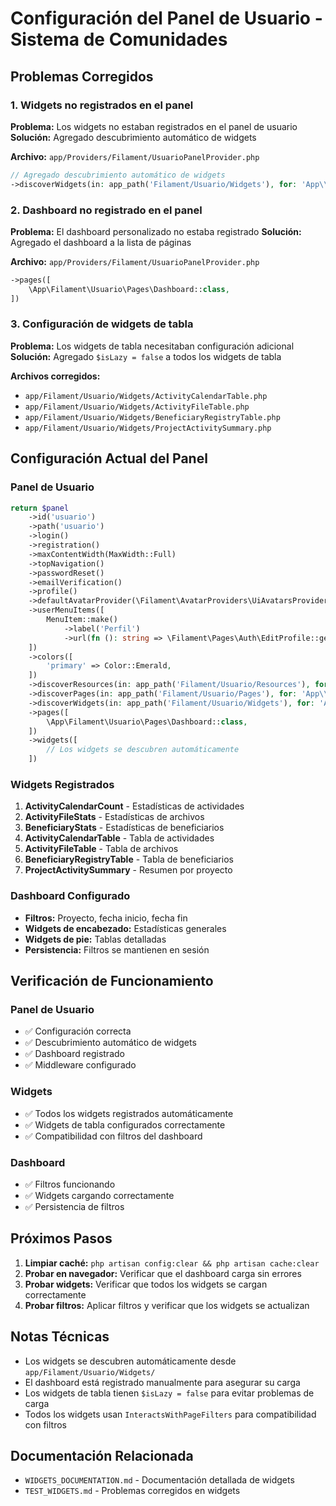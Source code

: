 # Configuración del Panel de Usuario - Sistema de Comunidades

## Problemas Corregidos

### 1. Widgets no registrados en el panel

**Problema:** Los widgets no estaban registrados en el panel de usuario
**Solución:** Agregado descubrimiento automático de widgets

**Archivo:** `app/Providers/Filament/UsuarioPanelProvider.php`

```php
// Agregado descubrimiento automático de widgets
->discoverWidgets(in: app_path('Filament/Usuario/Widgets'), for: 'App\\Filament\\Usuario\\Widgets')
```

### 2. Dashboard no registrado en el panel

**Problema:** El dashboard personalizado no estaba registrado
**Solución:** Agregado el dashboard a la lista de páginas

**Archivo:** `app/Providers/Filament/UsuarioPanelProvider.php`

```php
->pages([
    \App\Filament\Usuario\Pages\Dashboard::class,
])
```

### 3. Configuración de widgets de tabla

**Problema:** Los widgets de tabla necesitaban configuración adicional
**Solución:** Agregado `$isLazy = false` a todos los widgets de tabla

**Archivos corregidos:**

-   `app/Filament/Usuario/Widgets/ActivityCalendarTable.php`
-   `app/Filament/Usuario/Widgets/ActivityFileTable.php`
-   `app/Filament/Usuario/Widgets/BeneficiaryRegistryTable.php`
-   `app/Filament/Usuario/Widgets/ProjectActivitySummary.php`

## Configuración Actual del Panel

### Panel de Usuario

```php
return $panel
    ->id('usuario')
    ->path('usuario')
    ->login()
    ->registration()
    ->maxContentWidth(MaxWidth::Full)
    ->topNavigation()
    ->passwordReset()
    ->emailVerification()
    ->profile()
    ->defaultAvatarProvider(\Filament\AvatarProviders\UiAvatarsProvider::class)
    ->userMenuItems([
        MenuItem::make()
            ->label('Perfil')
            ->url(fn (): string => \Filament\Pages\Auth\EditProfile::getUrl()),
    ])
    ->colors([
        'primary' => Color::Emerald,
    ])
    ->discoverResources(in: app_path('Filament/Usuario/Resources'), for: 'App\\Filament\\Usuario\\Resources')
    ->discoverPages(in: app_path('Filament/Usuario/Pages'), for: 'App\\Filament\\Usuario\\Pages')
    ->discoverWidgets(in: app_path('Filament/Usuario/Widgets'), for: 'App\\Filament\\Usuario\\Widgets')
    ->pages([
        \App\Filament\Usuario\Pages\Dashboard::class,
    ])
    ->widgets([
        // Los widgets se descubren automáticamente
    ])
```

### Widgets Registrados

1. **ActivityCalendarCount** - Estadísticas de actividades
2. **ActivityFileStats** - Estadísticas de archivos
3. **BeneficiaryStats** - Estadísticas de beneficiarios
4. **ActivityCalendarTable** - Tabla de actividades
5. **ActivityFileTable** - Tabla de archivos
6. **BeneficiaryRegistryTable** - Tabla de beneficiarios
7. **ProjectActivitySummary** - Resumen por proyecto

### Dashboard Configurado

-   **Filtros:** Proyecto, fecha inicio, fecha fin
-   **Widgets de encabezado:** Estadísticas generales
-   **Widgets de pie:** Tablas detalladas
-   **Persistencia:** Filtros se mantienen en sesión

## Verificación de Funcionamiento

### Panel de Usuario

-   ✅ Configuración correcta
-   ✅ Descubrimiento automático de widgets
-   ✅ Dashboard registrado
-   ✅ Middleware configurado

### Widgets

-   ✅ Todos los widgets registrados automáticamente
-   ✅ Widgets de tabla configurados correctamente
-   ✅ Compatibilidad con filtros del dashboard

### Dashboard

-   ✅ Filtros funcionando
-   ✅ Widgets cargando correctamente
-   ✅ Persistencia de filtros

## Próximos Pasos

1. **Limpiar caché:** `php artisan config:clear && php artisan cache:clear`
2. **Probar en navegador:** Verificar que el dashboard carga sin errores
3. **Probar widgets:** Verificar que todos los widgets se cargan correctamente
4. **Probar filtros:** Aplicar filtros y verificar que los widgets se actualizan

## Notas Técnicas

-   Los widgets se descubren automáticamente desde `app/Filament/Usuario/Widgets/`
-   El dashboard está registrado manualmente para asegurar su carga
-   Los widgets de tabla tienen `$isLazy = false` para evitar problemas de carga
-   Todos los widgets usan `InteractsWithPageFilters` para compatibilidad con filtros

## Documentación Relacionada

-   `WIDGETS_DOCUMENTATION.md` - Documentación detallada de widgets
-   `TEST_WIDGETS.md` - Problemas corregidos en widgets
